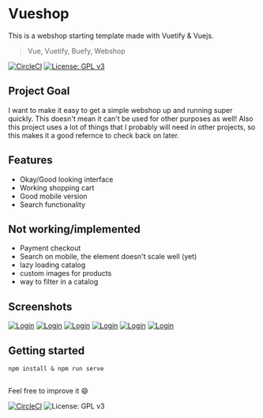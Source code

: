 
  
# Vueshop

This is a webshop starting template made with Vuetify & Vuejs.

> Vue, Vuetify, Buefy, Webshop


 [![CircleCI](https://circleci.com/gh/WDaan/Vuewebshop/tree/master.svg?style=svg)](https://circleci.com/gh/WDaan/Vuewebshop/tree/master)
 [![License: GPL v3](https://img.shields.io/badge/License-GPLv3-blue.svg)](https://www.gnu.org/licenses/gpl-3.0)
 
## Project Goal

I want to make it easy to get a simple webshop up and running super quickly.
This doesn't mean it can't be used for other purposes as well!
Also this project uses a lot of things that I probably will need in other projects, so this makes it a good refernce to check back on later.


## Features

- Okay/Good looking interface
- Working shopping cart
- Good mobile version
- Search functionality

## Not working/implemented
- Payment checkout
- Search on mobile, the element doesn't scale well (yet)
- lazy loading catalog
- custom images for products
- way to filter in a catalog


## Screenshots

[![Login](https://imgur.com/5AbIkZQ.png "Login")](https://imgur.com/5AbIkZQ.png)
[![Login](https://imgur.com/ThwD9LN.png "Login")](https://imgur.com/ThwD9LN.png)
[![Login](https://imgur.com/w1cLjA3.png "Login")](https://imgur.com/w1cLjA3.png)
[![Login](https://imgur.com/ZHPDxGy.png "Login")](https://imgur.com/ZHPDxGy.png)
[![Login](https://imgur.com/jLzH8vH.png "Login")](https://imgur.com/jLzH8vH.png)
[![Login](https://imgur.com/jnZx3zN.png "Login")](https://imgur.com/jnZx3zN.png)

## Getting started
```
npm install & npm run serve
 ```

## 

Feel free to improve it 😄

 [![CircleCI](https://circleci.com/gh/WDaan/Vuewebshop/tree/master.svg?style=svg)](https://circleci.com/gh/WDaan/Vuewebshop/tree/master)
 ![License: GPL v3](https://img.shields.io/badge/License-GPLv3-blue.svg)